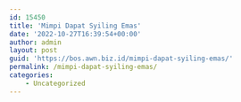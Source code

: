 ```yaml
---
id: 15450
title: 'Mimpi Dapat Syiling Emas'
date: '2022-10-27T16:39:54+00:00'
author: admin
layout: post
guid: 'https://bos.awn.biz.id/mimpi-dapat-syiling-emas/'
permalink: /mimpi-dapat-syiling-emas/
categories:
    - Uncategorized
---
```


